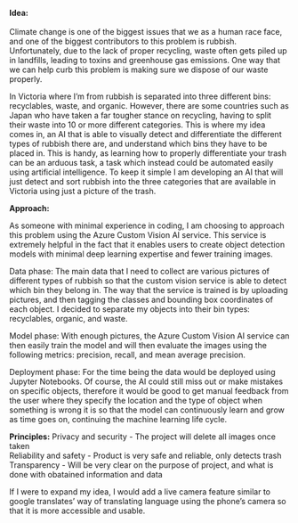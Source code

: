 **Idea:** <br />  
Climate change is one of the biggest issues that we as a human race face, and one of the biggest contributors to this problem is rubbish. Unfortunately, due to the lack of proper recycling, waste often gets piled up in landfills, leading to toxins and greenhouse gas emissions. One way that we can help curb this problem is making sure we dispose of our waste properly. 

In Victoria where I’m from rubbish is separated into three different bins: recyclables, waste, and organic. However, there are some countries such as Japan who have taken a far tougher stance on recycling, having to split their waste into 10 or more different categories. This is where my idea comes in, an AI that is able to visually detect and differentiate the different types of rubbish there are, and understand which bins they have to be placed in. This is handy, as learning how to properly differentiate your trash can be an arduous task, a task which instead could be automated easily using artificial intelligence. 
To keep it simple I am developing an AI that will just detect and sort rubbish into the three categories that are available in Victoria using just a picture of the trash. 

**Approach:**

As someone with minimal experience in coding, I am choosing to approach this problem using the Azure Custom Vision AI service. This service is extremely helpful in the fact that it enables users to create object detection models with minimal deep learning expertise and fewer training images. 

Data phase: The main data that I need to collect are various pictures of different types of rubbish so that the custom vision service is able to detect which bin they belong in. The way that the service is trained is by uploading pictures, and then tagging the classes and bounding box coordinates of each object. I decided to separate my objects into their bin types: recyclables, organic, and waste.  

Model phase: With enough pictures, the Azure Custom Vision AI service can then easily train the model and will then evaluate the images using the following metrics: precision, recall, and mean average precision. 

Deployment phase: For the time being the data would be deployed using Jupyter Notebooks. Of course, the AI could still miss out or make mistakes on specific objects, therefore it would be good to get manual feedback from the user where they specify the location and the type of object when something is wrong it is so that the model can continuously learn and grow as time goes on, continuing the machine learning life cycle. 

**Principles:**
Privacy and security - The project will delete all images once taken <br />
Reliability and safety - Product is very safe and reliable, only detects trash <br />
Transparency - Will be very clear on the purpose of project, and what is done with obatained information and data <br />


If I were to expand my idea, I would add a live camera feature similar to google translates’ way of translating language using the phone’s camera so that it is more accessible and usable.   
